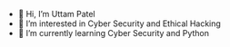 - 👋 Hi, I’m Uttam Patel
- 👀 I’m interested in Cyber Security and Ethical Hacking 
- 🌱 I’m currently learning Cyber Security and Python 

<!---
Uttam078/Uttam078 is a ✨ special ✨ repository because its `README.md` (this file) appears on your GitHub profile.
You can click the Preview link to take a look at your changes.
--->
